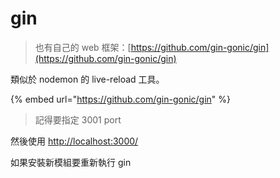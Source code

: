 # gin

> 也有自己的 web 框架：[https://github.com/gin-gonic/gin](https://github.com/gin-gonic/gin)

類似於 nodemon 的 live-reload 工具。

{% embed url="https://github.com/gin-gonic/gin" %}

> 記得要指定 3001 port

 然後使用 [http://localhost:3000/](http://localhost:3000/)

如果安裝新模組要重新執行 gin

